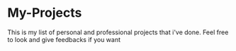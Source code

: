 # My-Projects
This is my list of personal and professional projects that i've done. Feel free to look and give feedbacks if you want
